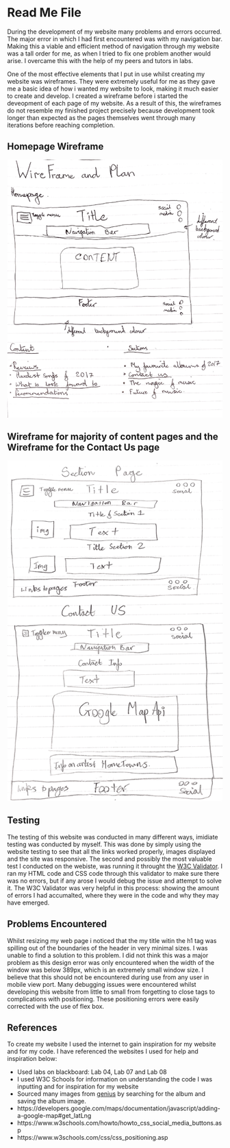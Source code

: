 <h1>Read Me File</h1>

<div>
	<p>
	During the development of my website many problems and errors occurred. 
	The major error in which I had first encountered was with my navigation bar. 
	Making this a viable and efficient method of navigation through my website was a tall order for me, 
	as when I tried to fix one problem another would arise. I overcame this with the help of my peers and tutors in labs.
	</p>
</div>

<div>
	<p>
	One of the most effective elements that I put in use whilst creating my website was wireframes.
	They were extremely useful for me as they gave me a basic idea of how i wanted my website to look,
	making it much easier to create and develop. I created a wireframe before i started the deveopment of each page of my website.
	As a result of this, the wireframes do not resemble my finished project precisely because development took longer than expected 
	as the pages themselves went through many iterations before reaching completion.
	</p>
</div>

<h2>Homepage Wireframe</h2>
<img src="images/read-me/WireFrame1.jpg" alt="Homepage Wireframe"/>

<h2>Wireframe for majority of content pages and the Wireframe for the Contact Us page</h2>
<img src="images/read-me/WireFrame2.jpg" alt="Content and Contact Us Wireframes"/>

<h2> Testing </h2>
<div>
	<p>
	The testing of this website was conducted in many different ways, imidiate testing was conducted by myself. This was done by simply using the website
	testing to see that all the links worked properly, images displayed and the site was responsive. The second and possibly the most valuable test 
	I conducted on the webiste, was running it throught the <a href="https://validator.w3.org/">W3C Validator</a>. I ran my HTML code and CSS code through this 
	validator to make sure there was no errors, but if any arose I would debug the issue and attempt to solve it. The W3C Validator was very helpful in this process: 
	showing the amount of errors I had accumalted, where they were in the code and why they may have emerged.
	</p>
</div>

<h2> Problems Encountered </h2>
<div>
	<p>
	Whilst resizing my web page i noticed that the my title witin the h1 tag was spilling out of the boundaries of the header in very minimal sizes. I was unable to find a 
	solution to this problem. I did not think this was a major problem as this design error was only encountered when the width of the window was below 389px, which is an extremely small
	 window size. I believe that this should not be encountered during use from any user in mobile view port. Many debugging issues were encountered whilst developing this 
	 website from little to small from forgetting to close tags to complications with positioning. These positioning errors were easily corrected with the use 
	 of flex box.
	</p>
</div>

<h2> References </h2>
<div>
	<p>
	To create my website I used the internet to gain inspiration for my website and for my code. I have referenced the websites I used for help and inspiration below:
	<ul>
		<li>Used labs on blackboard: Lab 04, Lab 07 and Lab 08</li>
		<li>I used W3C Schools for information on understanding the code I was inputting and for inspiration for my website</li>
		<li>Sourced many images from <a href="https://genius.com/">genius<a> by searching for the album and saving the album image.</li>
		<li>https://developers.google.com/maps/documentation/javascript/adding-a-google-map#get_latLng</li>
		<li>https://www.w3schools.com/howto/howto_css_social_media_buttons.asp</li>
		<li>https://www.w3schools.com/css/css_positioning.asp</li>
	</ul>
	</p>
</div>